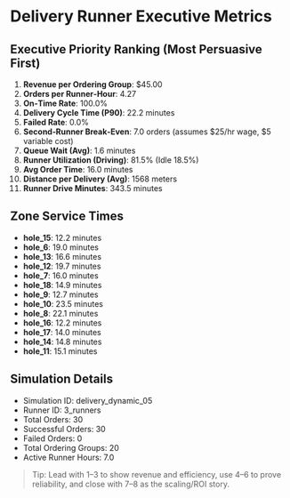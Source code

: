 # Delivery Runner Executive Metrics

## Executive Priority Ranking (Most Persuasive First)
1. **Revenue per Ordering Group**: $45.00
2. **Orders per Runner‑Hour**: 4.27
3. **On‑Time Rate**: 100.0%
4. **Delivery Cycle Time (P90)**: 22.2 minutes
5. **Failed Rate**: 0.0%
6. **Second‑Runner Break‑Even**: 7.0 orders (assumes $25/hr wage, $5 variable cost)
7. **Queue Wait (Avg)**: 1.6 minutes
8. **Runner Utilization (Driving)**: 81.5% (Idle 18.5%)
9. **Avg Order Time**: 16.0 minutes
10. **Distance per Delivery (Avg)**: 1568 meters
11. **Runner Drive Minutes**: 343.5 minutes

## Zone Service Times
- **hole_15**: 12.2 minutes
- **hole_6**: 19.0 minutes
- **hole_13**: 16.6 minutes
- **hole_12**: 19.7 minutes
- **hole_7**: 16.0 minutes
- **hole_18**: 14.9 minutes
- **hole_9**: 12.7 minutes
- **hole_10**: 23.5 minutes
- **hole_8**: 22.1 minutes
- **hole_16**: 12.2 minutes
- **hole_17**: 14.0 minutes
- **hole_14**: 14.8 minutes
- **hole_11**: 15.1 minutes


## Simulation Details
- Simulation ID: delivery_dynamic_05
- Runner ID: 3_runners
- Total Orders: 30
- Successful Orders: 30
- Failed Orders: 0
- Total Ordering Groups: 20
- Active Runner Hours: 7.0

> Tip: Lead with 1–3 to show revenue and efficiency, use 4–6 to prove reliability, and close with 7–8 as the scaling/ROI story.
